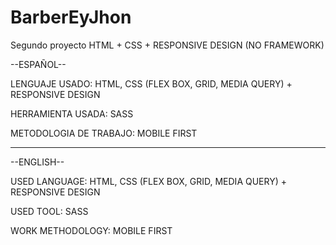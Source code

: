 # BarberEyJhon
Segundo proyecto HTML + CSS + RESPONSIVE DESIGN (NO FRAMEWORK)


--ESPAÑOL--

LENGUAJE USADO:
HTML, CSS (FLEX BOX, GRID, MEDIA QUERY) + RESPONSIVE DESIGN

HERRAMIENTA USADA:
SASS

METODOLOGIA DE TRABAJO:
MOBILE FIRST


-----------------------------------------------------------------------------------------------

--ENGLISH--

USED LANGUAGE:
HTML, CSS (FLEX BOX, GRID, MEDIA QUERY) + RESPONSIVE DESIGN


USED TOOL:
SASS


WORK METHODOLOGY:
MOBILE FIRST
